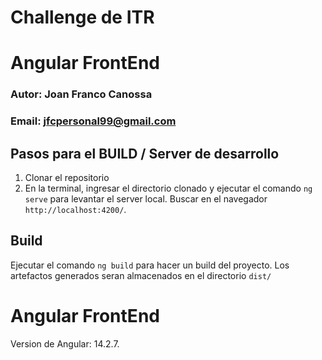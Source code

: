 # Challenge de ITR
# Angular FrontEnd
### Autor: Joan Franco Canossa
### Email: jfcpersonal99@gmail.com

## Pasos para el BUILD / Server de desarrollo
1) Clonar el repositorio
2) En la terminal, ingresar el directorio clonado y ejecutar el comando `ng serve` para levantar el server local. Buscar en el navegador `http://localhost:4200/`.

## Build

Ejecutar el comando `ng build` para hacer un build del proyecto. Los artefactos generados seran almacenados en el directorio `dist/`

# Angular FrontEnd
Version de Angular: 14.2.7.

